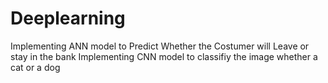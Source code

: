# Deeplearning
Implementing ANN model to Predict Whether the Costumer will Leave or stay in the bank
Implementing CNN model to classifiy the image whether a cat or a dog

